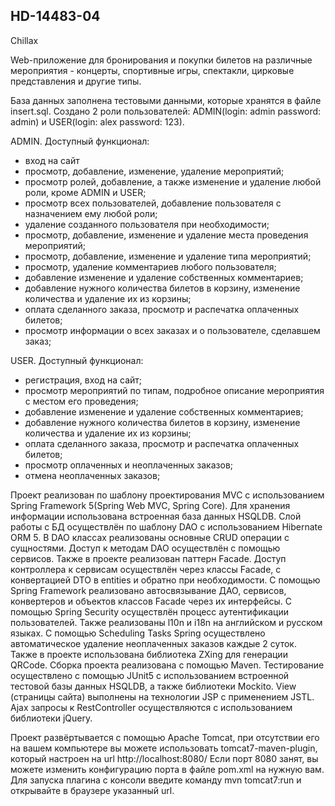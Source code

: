 ﻿## HD-14483-04

Chillax

Web-приложение для бронирования и покупки билетов на различные мероприятия - концерты, спортивные игры, 
спектакли, цирковые представления и другие типы.

База данных заполнена тестовыми данными, которые хранятся в файле insert.sql.
Создано 2 роли пользователей: ADMIN(login: admin password: admin) и USER(login: alex password: 123).

ADMIN. Доступный функционал:
- вход на сайт
- просмотр, добавление, изменение, удаление мероприятий;
- просмотр ролей, добавление, а также изменение и удаление любой роли, кроме ADMIN и USER;
- просмотр всех пользователей, добавление пользователя с назначением ему любой роли;
- удаление созданного пользователя при необходимости;
- просмотр, добавление, изменение и удаление места проведения мероприятий;
- просмотр, добавление, изменение и удаление типа мероприятий;
- просмотр, удаление комментариев любого пользователя;
- добавление изменение и удаление собственных комментариев;
- добавление нужного количества билетов в корзину, изменение количества и удаление их из корзины;
- оплата сделанного заказа, просмотр и распечатка оплаченных билетов;
- просмотр информации о всех заказах и о пользователе, сделавшем заказ;

USER. Доступный функционал:
- регистрация, вход на сайт;
- просмотр мероприятий по типам, подробное описание мероприятия с местом его проведения;
- добавление изменение и удаление собственных комментариев;
- добавление нужного количества билетов в корзину, изменение количества и удаление их из корзины;
- оплата сделанного заказа, просмотр и распечатка оплаченных билетов;
- просмотр оплаченных и неоплаченных заказов;
- отмена неоплаченных заказов;

Проект реализован по шаблону проектирования MVC c использованием Spring Framework 5(Spring Web MVC, Spring Core). 
Для хранения информации использована встроенная база данных HSQLDB.
Слой работы с БД осуществлён по шаблону DAO с использованием Hibernate ORM 5. 
В DAO классах реализованы основные CRUD операции с сущностями. Доступ к методам DAO осуществлён с помощью сервисов.
Также в проекте реализован паттерн Facade. Доступ контроллера к сервисам осуществлён через классы Facade, 
с конвертацией DTO в entities и обратно при необходимости.
С помощью Spring Framework реализовано автосвязывание ДАО, сервисов, 
конвертеров и объектов классов Facade через их интерфейсы. 
С помощью Spring Security осуществлён процесс аутентификации пользователей. 
Также реализованы l10n и i18n на английском и русском языках.
С помощью Scheduling Tasks Spring осуществлено автоматическое удаление неоплаченных заказов каждые 2 суток. 
Также в проекте использована библиотека ZXing для генерации QRCode.
Сборка проекта реализована с помощью Maven. 
Тестирование осуществлено с помощью JUnit5 с использованием встроенной тестовой базы данных HSQLDB, а также библиотеки Mockito. 
View (страницы сайта) выполнены на технологии JSP с применением JSTL.
Ajax запросы к RestController осуществляются с использованием библиотеки jQuery.

Проект развёртывается с помощью Apache Tomcat, 
при отсутствии его на вашем компьютере вы можете использовать tomcat7-maven-plugin, который настроен на url http://localhost:8080/ 
Если порт 8080 занят, вы можете изменить конфигурацию порта в файле pom.xml на нужную вам. 
Для запуска плагина с консоли введите команду mvn tomcat7:run и открывайте в браузере указанный url.
